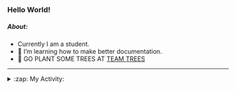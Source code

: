 ### Hello World!

##### About:
- Currently I am a student.
- 🌱 I’m learning how to make better documentation.
- 🌱 GO PLANT SOME TREES AT [TEAM TREES](https://teamtrees.org/)

---
<details>
  <summary>:zap: My Activity:</summary>
  
<!--START_SECTION:waka-->
![Code Time](http://img.shields.io/badge/Code%20Time-1%2C123%20hrs%2015%20mins-blue)

**I'm a Night 🦉** 

```text
🌞 Morning                1692 commits        ███░░░░░░░░░░░░░░░░░░░░░░   10.01 % 
🌆 Daytime                5680 commits        ████████░░░░░░░░░░░░░░░░░   33.59 % 
🌃 Evening                4793 commits        ███████░░░░░░░░░░░░░░░░░░   28.34 % 
🌙 Night                  4746 commits        ███████░░░░░░░░░░░░░░░░░░   28.06 % 
```
📅 **I'm Most Productive on Wednesday** 

```text
Monday                   2413 commits        ████░░░░░░░░░░░░░░░░░░░░░   14.27 % 
Tuesday                  2131 commits        ███░░░░░░░░░░░░░░░░░░░░░░   12.60 % 
Wednesday                4058 commits        ██████░░░░░░░░░░░░░░░░░░░   24.00 % 
Thursday                 2254 commits        ███░░░░░░░░░░░░░░░░░░░░░░   13.33 % 
Friday                   1688 commits        ██░░░░░░░░░░░░░░░░░░░░░░░   09.98 % 
Saturday                 1487 commits        ██░░░░░░░░░░░░░░░░░░░░░░░   08.79 % 
Sunday                   2880 commits        ████░░░░░░░░░░░░░░░░░░░░░   17.03 % 
```


📊 **This Week I Spent My Time On** 

```text
🔥 Editors: 
VS Code                  3 hrs 9 mins        █████████████████████████   100.00 % 

🐱‍💻 Projects: 
praise                   3 hrs 8 mins        █████████████████████████   99.48 % 
CSF22                    0 secs              ░░░░░░░░░░░░░░░░░░░░░░░░░   00.52 % 
```


 Last Updated on 17/05/2023 17:07:53 UTC
<!--END_SECTION:waka-->
</details>
